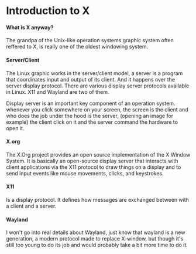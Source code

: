 # Introduction to X

#### What is X anyway?

The grandpa of the Unix-like operation systems graphic system often reffered to X, is really one of the oldest windowing system.

#### Server/Client

The Linux graphic works in the server/client model, a server is a program that coordinates input and output of its client. And it happens over the server display protocol. There are various display server protocols available in Linux. X11 and Wayland are two of them.

Display server is an important key component of an operation system. whenever you click somewhere on your screen, the screen is the client and who does the job under the hood is the server, (opening an image for example) the client click on it and the server command the hardware to open it.

#### X.org

The X.Org project provides an open source implementation of the X Window System. It is basically an open-source display server that interacts with client applications via the X11 protocol to draw things on a display and to send input events like mouse movements, clicks, and keystrokes.

#### X11

Is a display protocol. It defines how messages are exchanged between with a client and a server.

#### Wayland

I won't go into real details about Wayland, just know that wayland is a new generation, a modern protocol made to replace X-window, but though it's still too young to do its job and would probably take a bit more time to do it.

